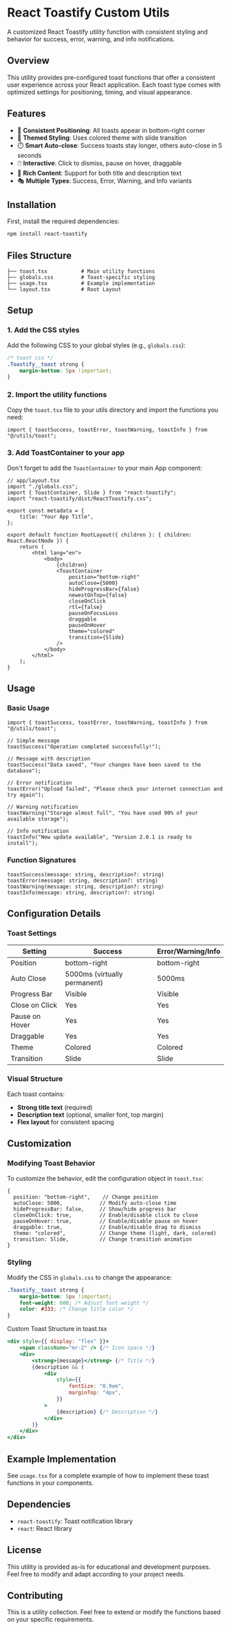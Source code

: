 # React Toastify Custom Utils

A customized React Toastify utility function with consistent styling and behavior for success, error, warning, and info notifications.

## Overview

This utility provides pre-configured toast functions that offer a consistent user experience across your React application. Each toast type comes with optimized settings for positioning, timing, and visual appearance.

## Features

-   🎯 **Consistent Positioning**: All toasts appear in bottom-right corner
-   🎨 **Themed Styling**: Uses colored theme with slide transition
-   ⏱️ **Smart Auto-close**: Success toasts stay longer, others auto-close in 5 seconds
-   🖱️ **Interactive**: Click to dismiss, pause on hover, draggable
-   📝 **Rich Content**: Support for both title and description text
-   🎭 **Multiple Types**: Success, Error, Warning, and Info variants

## Installation

First, install the required dependencies:

```bash
npm install react-toastify
```

## Files Structure

```
├── toast.tsx           # Main utility functions
├── globals.css         # Toast-specific styling
├── usage.tsx          	# Example implementation
└── layout.tsx			# Root Layout
```

## Setup

### 1. Add the CSS styles

Add the following CSS to your global styles (e.g., `globals.css`):

```css
/* toast css */
.Toastify__toast strong {
	margin-bottom: 5px !important;
}
```

### 2. Import the utility functions

Copy the `toast.tsx` file to your utils directory and import the functions you need:

```tsx
import { toastSuccess, toastError, toastWarning, toastInfo } from "@/utils/toast";
```

### 3. Add ToastContainer to your app

Don't forget to add the `ToastContainer` to your main App component:

```tsx
// app/layout.tsx
import "./globals.css";
import { ToastContainer, Slide } from "react-toastify";
import "react-toastify/dist/ReactToastify.css";

export const metadata = {
	title: "Your App Title",
};

export default function RootLayout({ children }: { children: React.ReactNode }) {
	return (
		<html lang="en">
			<body>
				{children}
				<ToastContainer
					position="bottom-right"
					autoClose={5000}
					hideProgressBar={false}
					newestOnTop={false}
					closeOnClick
					rtl={false}
					pauseOnFocusLoss
					draggable
					pauseOnHover
					theme="colored"
					transition={Slide}
				/>
			</body>
		</html>
	);
}
```

## Usage

### Basic Usage

```tsx
import { toastSuccess, toastError, toastWarning, toastInfo } from "@/utils/toast";

// Simple message
toastSuccess("Operation completed successfully!");

// Message with description
toastSuccess("Data saved", "Your changes have been saved to the database");

// Error notification
toastError("Upload failed", "Please check your internet connection and try again");

// Warning notification
toastWarning("Storage almost full", "You have used 90% of your available storage");

// Info notification
toastInfo("New update available", "Version 2.0.1 is ready to install");
```

### Function Signatures

```tsx
toastSuccess(message: string, description?: string)
toastError(message: string, description?: string)
toastWarning(message: string, description?: string)
toastInfo(message: string, description?: string)
```

## Configuration Details

### Toast Settings

| Setting        | Success                      | Error/Warning/Info |
| -------------- | ---------------------------- | ------------------ |
| Position       | bottom-right                 | bottom-right       |
| Auto Close     | 5000ms (virtually permanent) | 5000ms             |
| Progress Bar   | Visible                      | Visible            |
| Close on Click | Yes                          | Yes                |
| Pause on Hover | Yes                          | Yes                |
| Draggable      | Yes                          | Yes                |
| Theme          | Colored                      | Colored            |
| Transition     | Slide                        | Slide              |

### Visual Structure

Each toast contains:

-   **Strong title text** (required)
-   **Description text** (optional, smaller font, top margin)
-   **Flex layout** for consistent spacing

## Customization

### Modifying Toast Behavior

To customize the behavior, edit the configuration object in `toast.tsx`:

```tsx
{
  position: "bottom-right",    // Change position
  autoClose: 5000,            // Modify auto-close time
  hideProgressBar: false,     // Show/hide progress bar
  closeOnClick: true,         // Enable/disable click to close
  pauseOnHover: true,         // Enable/disable pause on hover
  draggable: true,            // Enable/disable drag to dismiss
  theme: "colored",           // Change theme (light, dark, colored)
  transition: Slide,          // Change transition animation
}
```

### Styling

Modify the CSS in `globals.css` to change the appearance:

```css
.Toastify__toast strong {
	margin-bottom: 5px !important;
	font-weight: 600; /* Adjust font weight */
	color: #333; /* Change title color */
}
```

Custom Toast Structure in toast.tsx

```jsx
<div style={{ display: "flex" }}>
	<span className="mr-2" /> {/* Icon space */}
	<div>
		<strong>{message}</strong> {/* Title */}
		{description && (
			<div
				style={{
					fontSize: "0.9em",
					marginTop: "4px",
				}}
			>
				{description} {/* Description */}
			</div>
		)}
	</div>
</div>
```

## Example Implementation

See `usage.tsx` for a complete example of how to implement these toast functions in your components.

## Dependencies

-   `react-toastify`: Toast notification library
-   `react`: React library

## License

This utility is provided as-is for educational and development purposes. Feel free to modify and adapt according to your project needs.

## Contributing

This is a utility collection. Feel free to extend or modify the functions based on your specific requirements.
